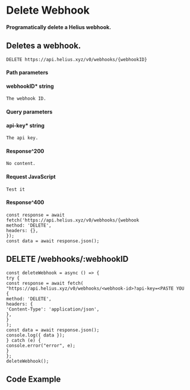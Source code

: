 # Delete Webhook

#### Programatically delete a Helius webhook.

## Deletes a webhook.

```
DELETE https://api.helius.xyz/v0/webhooks/{webhookID}
```
#### Path parameters

#### webhookID* string

```
The webhook ID.
```
#### Query parameters

#### api-key* string

```
The api key.
```
#### Response^200

```
No content.
```
#### Request JavaScript

```
Test it
```
#### Response^400

```
const response = await fetch('https://api.helius.xyz/v0/webhooks/{webhook
method: 'DELETE',
headers: {},
});
const data = await response.json();
```
## DELETE /webhooks/:webhookID


```
const deleteWebhook = async () => {
try {
const response = await fetch(
"https://api.helius.xyz/v0/webhooks/<webhook-id>?api-key=<PASTE YOU
{
method: 'DELETE',
headers: {
'Content-Type': 'application/json',
},
}
);
const data = await response.json();
console.log({ data });
} catch (e) {
console.error("error", e);
}
};
deleteWebhook();
```
## Code Example